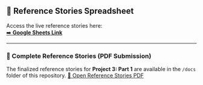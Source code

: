 ## 🧾 Reference Stories Spreadsheet
Access the live reference stories here:  
[➡️ **Google Sheets Link**](https://docs.google.com/spreadsheets/d/1bFJEMlm_VBw6wxdow4GiaQh48IArsEXu_b9iP1G-xVg/edit?usp=sharing)

---

### 📝 Complete Reference Stories (PDF Submission)
The finalized reference stories for **Project 3: Part 1** are available in the `/docs` folder of this repository.
[📄 Open Reference Stories PDF](./docs/EECS581-ReferenceStories.pdf)
